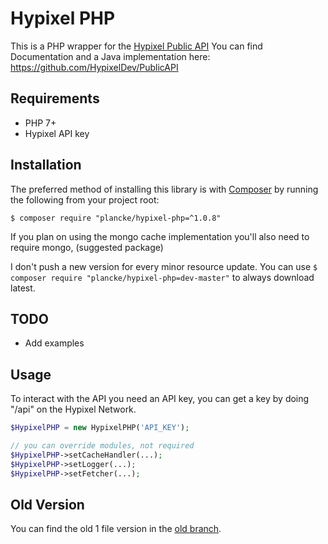 # Hypixel PHP

This is a PHP wrapper for the [Hypixel Public API](https://api.hypixel.net)
You can find Documentation and a Java implementation here: https://github.com/HypixelDev/PublicAPI

## Requirements
- PHP 7+
- Hypixel API key

## Installation

The preferred method of installing this library is with
[Composer](https://getcomposer.org) by running the following from your project
root:

    $ composer require "plancke/hypixel-php=^1.0.8"
    
If you plan on using the mongo cache implementation you'll also need to require mongo, (suggested package)

I don't push a new version for every minor resource update. You can use `$ composer require "plancke/hypixel-php=dev-master"` to always download latest.

## TODO

- Add examples

## Usage

To interact with the API you need an API key, you can get a key by doing "/api" on the Hypixel Network.

```PHP
$HypixelPHP = new HypixelPHP('API_KEY');

// you can override modules, not required
$HypixelPHP->setCacheHandler(...);
$HypixelPHP->setLogger(...);
$HypixelPHP->setFetcher(...);
```

## Old Version

You can find the old 1 file version in the [old branch](https://github.com/Plancke/hypixel-php/tree/old). 
